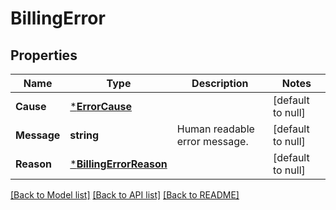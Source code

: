 # BillingError

## Properties
Name | Type | Description | Notes
------------ | ------------- | ------------- | -------------
**Cause** | [***ErrorCause**](ErrorCause.md) |  | [default to null]
**Message** | **string** | Human readable error message. | [default to null]
**Reason** | [***BillingErrorReason**](BillingErrorReason.md) |  | [default to null]

[[Back to Model list]](../README.md#documentation-for-models) [[Back to API list]](../README.md#documentation-for-api-endpoints) [[Back to README]](../README.md)

